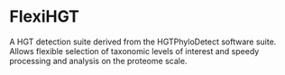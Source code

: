 # FlexiHGT
A HGT detection suite derived from the HGTPhyloDetect software suite. Allows flexible selection of taxonomic levels of interest and speedy processing and analysis on the proteome scale.
